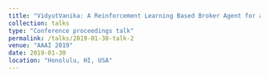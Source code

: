 ```yaml
---
title: "VidyutVanika: A Reinforcement Learning Based Broker Agent for a Power Trading Competition"
collection: talks
type: "Conference proceedings talk"
permalink: /talks/2019-01-30-talk-2
venue: "AAAI 2019"
date: 2019-01-30
location: "Honolulu, HI, USA"
---
```

